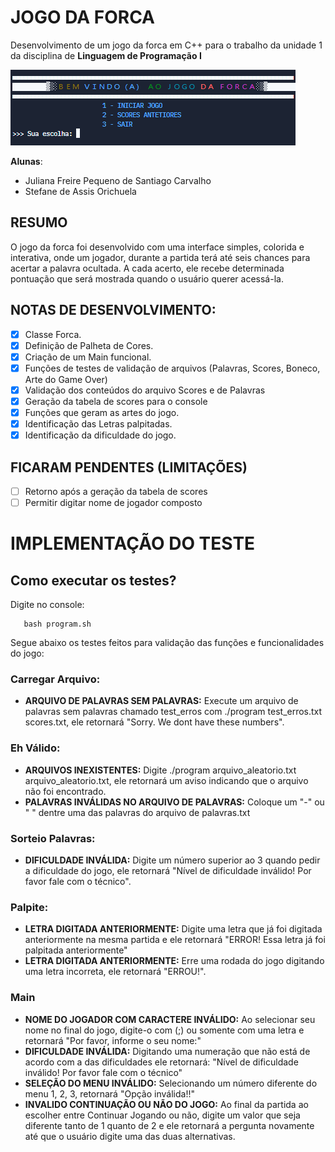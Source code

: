 # JOGO DA FORCA

Desenvolvimento de um jogo da forca em C++ para o trabalho da unidade 1 da disciplina de **Linguagem de Programação I**

![Screenshot](Screenshot_149.png)

**Alunas**:
- Juliana Freire Pequeno de Santiago Carvalho
- Stefane de Assis Orichuela

## RESUMO

O jogo da forca foi desenvolvido com uma interface simples, colorida e interativa, onde um jogador, durante a partida terá até seis chances para acertar a palavra ocultada. A cada acerto, ele recebe determinada pontuação que será mostrada quando o usuário querer acessá-la.

## NOTAS DE DESENVOLVIMENTO:

- [x] Classe Forca.
- [x] Definição de Palheta de Cores.
- [x] Criação de um Main funcional.
- [x] Funções de testes de validação de arquivos (Palavras, Scores, Boneco, Arte do Game Over)
- [x] Validação dos conteúdos do arquivo Scores e de Palavras
- [x] Geração da tabela de scores para o console
- [x] Funções que geram as artes do jogo. 
- [x] Identificação das Letras palpitadas.
- [x] Identificação da dificuldade do jogo.

## FICARAM PENDENTES (LIMITAÇÕES)

- [ ] Retorno após a geração da tabela de scores
- [ ] Permitir digitar nome de jogador composto

# IMPLEMENTAÇÃO DO TESTE

## Como executar os testes?
Digite no console:

``` 
   bash program.sh
```

Segue abaixo os testes feitos para validação das funções e funcionalidades do jogo:

### Carregar Arquivo:
- **ARQUIVO DE PALAVRAS SEM PALAVRAS:** Execute um arquivo de palavras sem palavras chamado test_erros com ./program test_erros.txt scores.txt, ele retornará "Sorry. We dont have these numbers".
### Eh Válido:
- **ARQUIVOS INEXISTENTES:** Digite ./program arquivo_aleatorio.txt arquivo_aleatorio.txt, ele retornará um aviso indicando que o arquivo não foi encontrado.
- **PALAVRAS INVÁLIDAS NO ARQUIVO DE PALAVRAS:** Coloque um "-" ou " " dentre uma das palavras do arquivo de palavras.txt
### Sorteio Palavras:
- **DIFICULDADE INVÁLIDA:** Digite um número superior ao 3 quando pedir a dificuldade do jogo, ele retornará "Nível de dificuldade inválido! Por favor fale com o técnico".
### Palpite:
- **LETRA DIGITADA ANTERIORMENTE:** Digite uma letra que já foi digitada anteriormente na mesma partida e ele retornará "ERROR! Essa letra já foi palpitada anteriormente"
- **LETRA DIGITADA ANTERIORMENTE:** Erre uma rodada do jogo digitando uma letra incorreta, ele retornará "ERROU!".
### Main
- **NOME DO JOGADOR COM CARACTERE INVÁLIDO:** Ao selecionar seu nome no final do jogo, digite-o com (;) ou somente com uma letra e retornará "Por favor, informe o seu nome:"  
- **DIFICULDADE INVÁLIDA:** Digitando uma numeração que não está de acordo com a das dificuldades ele retornará: "Nível de dificuldade inválido! Por favor fale com o técnico"
- **SELEÇÃO DO MENU INVÁLIDO:** Selecionando um número diferente do menu 1, 2, 3, retornará "Opção inválida!!"
- **INVALIDO CONTINUAÇÃO OU NÃO DO JOGO:** Ao final da partida ao escolher entre Continuar Jogando ou não, digite um valor que seja diferente tanto de 1 quanto de 2 e ele retornará a pergunta novamente até que o usuário digite uma das duas alternativas. 





